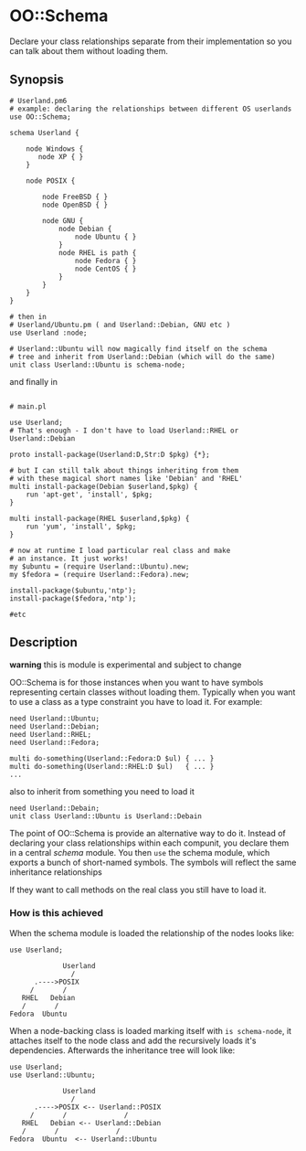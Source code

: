 # OO::Schema

Declare your class relationships separate from their implementation so
you can talk about them without loading them.

## Synopsis

```perl6
# Userland.pm6
# example: declaring the relationships between different OS userlands
use OO::Schema;

schema Userland {

    node Windows {
       node XP { }
    }

    node POSIX {

        node FreeBSD { }
        node OpenBSD { }

        node GNU {
            node Debian {
                node Ubuntu { }
            }
            node RHEL is path {
                node Fedora { }
                node CentOS { }
            }
        }
    }
}
```

```perl6
# then in
# Userland/Ubuntu.pm ( and Userland::Debian, GNU etc )
use Userland :node;

# Userland::Ubuntu will now magically find itself on the schema
# tree and inherit from Userland::Debian (which will do the same)
unit class Userland::Ubuntu is schema-node;

```
and finally in
```perl6

# main.pl

use Userland;
# That's enough - I don't have to load Userland::RHEL or Userland::Debian

proto install-package(Userland:D,Str:D $pkg) {*};

# but I can still talk about things inheriting from them
# with these magical short names like 'Debian' and 'RHEL'
multi install-package(Debian $userland,$pkg) {
    run 'apt-get', 'install', $pkg;
}

multi install-package(RHEL $userland,$pkg) {
    run 'yum', 'install', $pkg;
}

# now at runtime I load particular real class and make
# an instance. It just works!
my $ubuntu = (require Userland::Ubuntu).new;
my $fedora = (require Userland::Fedora).new;

install-package($ubuntu,'ntp');
install-package($fedora,'ntp');

#etc
```

## Description

**warning** this is module is experimental and subject to change

OO::Schema is for those instances when you want to have symbols
representing certain classes without loading them. Typically when you
want to use a class as a type constraint you have to load it. For example:

``` perl6
need Userland::Ubuntu;
need Userland::Debian;
need Userland::RHEL;
need Userland::Fedora;

multi do-something(Userland::Fedora:D $ul) { ... }
multi do-something(Userland::RHEL:D $ul)   { ... }
...
```

also to inherit from something you need to load it

``` perl6
need Userland::Debain;
unit class Userland::Ubuntu is Userland::Debain
```

The point of OO::Schema is provide an alternative way to do
it. Instead of declaring your class relationships within each
compunit, you declare them in a central *schema* module. You then
`use` the schema module, which exports a bunch of short-named
symbols. The symbols will reflect the same inheritance relationships

If they want to call methods on the real class you still have to load it.

### How is this achieved

When the schema module is loaded the relationship of the nodes looks like:

```perl6
use Userland;
```

```
             Userland
               /
      .---->POSIX
     /       /
   RHEL   Debian
   /       /
Fedora  Ubuntu

```

When a node-backing class is loaded marking itself with `is
schema-node`, it attaches itself to the node class and add the
recursively loads it's dependencies. Afterwards the inheritance tree
will look like:

```perl6
use Userland;
use Userland::Ubuntu;
```

```
             Userland
               /
      .---->POSIX <-- Userland::POSIX
     /       /              /
   RHEL   Debian <-- Userland::Debian
   /       /              /
Fedora  Ubuntu  <-- Userland::Ubuntu

```

